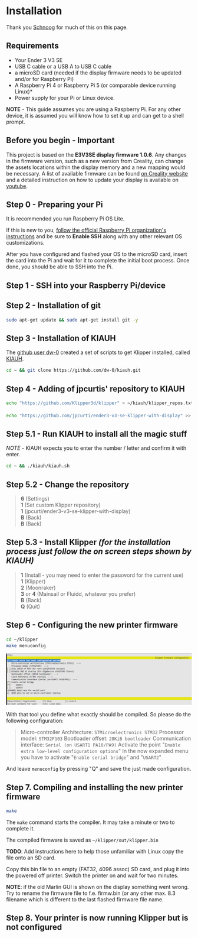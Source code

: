# Installation

Thank you [Schnoog](https://schnoog.eu/hobbies/3dprinting/ender-3-v3-se-klippered) for much of this on this page.

## Requirements

* Your Ender 3 V3 SE
* USB C cable or a USB A to USB C cable
* a microSD card (needed if the display firmware needs to be updated and/or for Raspberry Pi)
* A Raspberry Pi 4 or Raspberry Pi 5 (or comparable device running Linux)*
* Power supply for your Pi or Linux device.

**NOTE** - This guide assumes you are using a Raspberry Pi.  For any other device, it is assumed you will know how to set it up and can get to a shell prompt.

## **Before you begin - Important**

This project is based on the **E3V3SE display firmware 1.0.6**. Any changes in the firmware version, such as a new version from Creality, can change the assets locations within the display memory and a new mapping would be necessary. A list of available firmware can be found [on Creality website](https://www.creality.com/pages/download-ender-3-v3-se) and a detailed instruction on how to update your display is available on [youtube](https://www.youtube.com/watch?v=8oRuCusCyUM&ab_channel=CrealityAfter-sale).

## Step 0 - Preparing your Pi

It is recommended you run Raspberry Pi OS Lite.  

If this is new to you, [follow the official Raspberry Pi organization's instructions](https://www.raspberrypi.com/documentation/computers/getting-started.html) and be sure to **Enable SSH** along with any other relevant OS customizations.

After you have configured and flashed your OS to the microSD card, insert the card into the Pi and wait for it to complete the initial boot process.  Once done, you should be able to SSH into the Pi.

## Step 1 - SSH into your Raspberry Pi/device

## Step 2 - Installation of git

```sh
sudo apt-get update && sudo apt-get install git -y
```

## Step 3 - Installation of KIAUH

The [github user dw-0](https://github.com/dw-0) created a set of scripts to get Klipper installed, called [KIAUH](https://github.com/dw-0/kiauh).

```sh
cd ~ && git clone https://github.com/dw-0/kiauh.git
```

## Step 4 - Adding of jpcurtis' repository to KIAUH

```sh
echo "https://github.com/Klipper3d/klipper" > ~/kiauh/klipper_repos.txt 

echo "https://github.com/jpcurti/ender3-v3-se-klipper-with-display" >> ~/kiauh/klipper_repos.txt
```

## Step 5.1 - Run KIAUH to install all the magic stuff

  *NOTE* - KIAUH expects you to enter the number / letter and confirm it with enter.

```sh
cd ~ && ./kiauh/kiauh.sh
```

## Step 5.2 - Change the repository

> **6** (Settings)  
**1** (Set custom Klipper repository)  
**1** (jpcurti/ender3-v3-se-klipper-with-display)  
**B** (Back)  
**B** (Back)  

## Step 5.3 - Install Klipper *(for the installation process just follow the on screen steps shown by KIAUH)*

> **1** (Install - you may need to enter the password for the current use)  
**1** (Klipper)  
**2** (Moonraker)  
**3** or **4** (Mainsail or Fluidd, whatever you prefer)  
**B** (Back)  
**Q** (Quit)

## Step 6 - Configuring the new printer firmware

```sh
cd ~/klipper
make menuconfig
```

![Demonstration image](images/klipper_make_menuconfig_serial_bridge.png)

With that tool you define what exactly should be compiled. So please do the following configuration:

> Micro-controller Architecture: `STMicroelectronics STM32`
> Processor model: `STM32F103`
> Bootloader offset: `28KiB bootloader`
> Communication interface: `Serial (on USART1 PA10/PA9)`
> Activate the point "`Enable extra low-level configuration options`"
> In the now expanded menu you have to activate "`Enable serial bridge`" and "`USART2`"

And leave `menuconfig` by pressing "Q" and save the just made configuration.

## Step 7. Compiling and installing the new printer firmware

```sh
make
```

The `make` command starts the compiler. It may take a minute or two to complete it.

The compiled firmware is saved as `~/klipper/out/klipper.bin`

**TODO**: Add instructions here to help those unfamiliar with Linux copy the file onto an SD card.  

Copy this bin file to an empty (FAT32, 4096 assoc) SD card, and plug it into the powered off printer. Switch the printer on and wait for two minutes.

**NOTE**: if the old Marlin GUI is shown on the display something went wrong. Try to rename the firmware file to f.e. firmw.bin (or any other max. 8.3 filename which is different to the last flashed firmware file name.

## Step 8. Your printer is now running Klipper but is not configured
